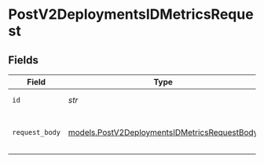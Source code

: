# PostV2DeploymentsIDMetricsRequest


## Fields

| Field                                                                                              | Type                                                                                               | Required                                                                                           | Description                                                                                        |
| -------------------------------------------------------------------------------------------------- | -------------------------------------------------------------------------------------------------- | -------------------------------------------------------------------------------------------------- | -------------------------------------------------------------------------------------------------- |
| `id`                                                                                               | *str*                                                                                              | :heavy_check_mark:                                                                                 | Deployment ID                                                                                      |
| `request_body`                                                                                     | [models.PostV2DeploymentsIDMetricsRequestBody](../models/postv2deploymentsidmetricsrequestbody.md) | :heavy_check_mark:                                                                                 | The deployment request payload                                                                     |